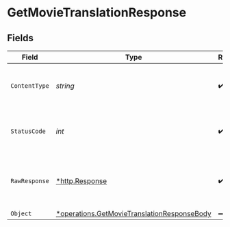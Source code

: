 # GetMovieTranslationResponse


## Fields

| Field                                                                                                     | Type                                                                                                      | Required                                                                                                  | Description                                                                                               |
| --------------------------------------------------------------------------------------------------------- | --------------------------------------------------------------------------------------------------------- | --------------------------------------------------------------------------------------------------------- | --------------------------------------------------------------------------------------------------------- |
| `ContentType`                                                                                             | *string*                                                                                                  | :heavy_check_mark:                                                                                        | HTTP response content type for this operation                                                             |
| `StatusCode`                                                                                              | *int*                                                                                                     | :heavy_check_mark:                                                                                        | HTTP response status code for this operation                                                              |
| `RawResponse`                                                                                             | [*http.Response](https://pkg.go.dev/net/http#Response)                                                    | :heavy_check_mark:                                                                                        | Raw HTTP response; suitable for custom response parsing                                                   |
| `Object`                                                                                                  | [*operations.GetMovieTranslationResponseBody](../../models/operations/getmovietranslationresponsebody.md) | :heavy_minus_sign:                                                                                        | response                                                                                                  |